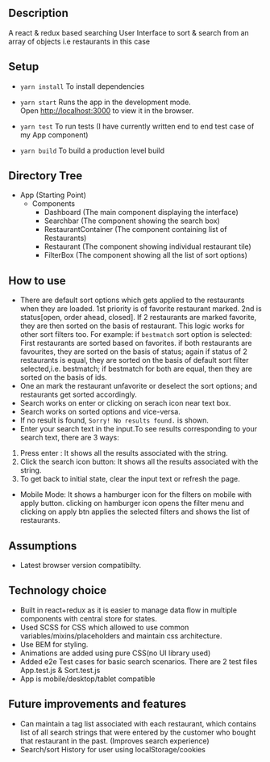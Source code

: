 ## Description

A react & redux based searching User Interface to sort & search from an array of objects i.e restaurants in this case

## Setup

 - `yarn install`
To install dependencies

 - `yarn start`
Runs the app in the development mode.<br>
Open [http://localhost:3000](http://localhost:3000) to view it in the browser.

- `yarn test`
To run tests (I have currently written end to end test case of my App component)

- `yarn build`
To build a production level build

## Directory Tree

- App (Starting Point)
  - Components
    - Dashboard (The main component displaying the interface)
    - Searchbar (The component showing the search box)
    - RestaurantContainer (The component containing list of Restaurants)
    - Restaurant (The component showing individual restaurant tile)
    - FilterBox (The component showing all the list of sort options)

## How to use

- There are default sort options which gets applied to the restaurants when they are loaded. 1st priority is of favorite restaurant marked. 2nd is status[open, order ahead, closed]. If 2 restaurants are marked favorite, they are then sorted on the basis of restaurant.
This logic works for other sort filters too.
For example: if `bestmatch` sort option is selected:
First restaurants are sorted based on favorites. if both restaurants are favourites, they are sorted on the basis of status; again if status of 2 restaurants is equal, they are sorted on the basis of default sort filter selected,i.e. bestmatch; if bestmatch for both are equal, then they are sorted on the basis of ids.
- One an mark the restaurant unfavorite or deselect the sort options; and restaurants get sorted accordingly.
- Search works on enter or clicking on serach icon near text box.
- Search works on sorted options and vice-versa.
- If no result is found, `Sorry! No results found.` is shown.
- Enter your search text in the input.To see results corresponding to your search text, there are 3 ways:

 1. Press enter : It shows all the results associated with the string.
 2. Click the search icon button: It shows all the results associated with the string.
 3. To get back to initial state, clear the input text or refresh the page.

- Mobile Mode:
It shows a hamburger icon for the filters on mobile with apply button. clicking on hamburger icon opens the filter menu and clicking on apply btn applies the selected filters and shows the list of restaurants.

## Assumptions

- Latest browser version compatibilty.

## Technology choice

- Built in react+redux as it is easier to manage data flow in multiple components with central store for states.
- Used SCSS for CSS which allowed to use common variables/mixins/placeholders and maintain css architecture.
- Use BEM for styling.
- Animations are added using pure CSS(no UI library used)
- Added e2e Test cases for basic search scenarios. There are 2 test files App.test.js & Sort.test.js
- App is mobile/desktop/tablet compatible

## Future improvements and features

- Can maintain a tag list associated with each restaurant, which contains list of all search strings that were entered by the customer who bought that restaurant in the past. (Improves search experience)
- Search/sort History for user using localStorage/cookies
